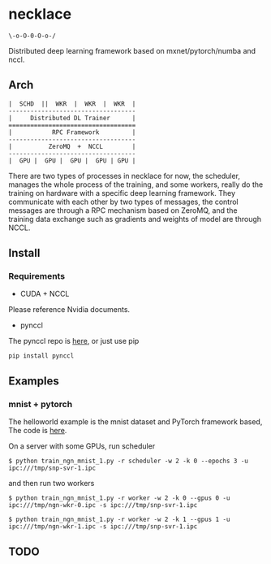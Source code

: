 # necklace

```
\-o-O-0-O-o-/
```

Distributed deep learning framework based on mxnet/pytorch/numba and nccl.


## Arch

```
|  SCHD  ||  WKR  |  WKR  |  WKR  |
-----------------------------------
|     Distributed DL Trainer      |
===================================
|           RPC Framework         |
-----------------------------------
|          ZeroMQ  +  NCCL        |
-----------------------------------
|  GPU |  GPU |  GPU |  GPU | GPU |
```

There are two types of processes in necklace for now,
the scheduler, manages the whole process of the training,
and some workers, really do the training on hardware with a specific deep learning framework.
They communicate with each other by two types of messages,
the control messages are through a RPC mechanism based on ZeroMQ,
and the training data exchange such as gradients and weights of model are through NCCL.


## Install

### Requirements

* CUDA + NCCL

Please reference Nvidia documents.

* pynccl

The pynccl repo is [here](https://github.com/lancelee82/pynccl), or just use pip

```
pip install pynccl
```


## Examples

### mnist + pytorch

The helloworld example is the mnist dataset and PyTorch framework based,
The code is [here](https://github.com/lancelee82/necklace/tree/master/examples/mnist/pytorch).

On a server with some GPUs, run scheduler

```
$ python train_ngn_mnist_1.py -r scheduler -w 2 -k 0 --epochs 3 -u ipc:///tmp/snp-svr-1.ipc
```

and then run two workers

```
$ python train_ngn_mnist_1.py -r worker -w 2 -k 0 --gpus 0 -u ipc:///tmp/ngn-wkr-0.ipc -s ipc:///tmp/snp-svr-1.ipc
```

```
$ python train_ngn_mnist_1.py -r worker -w 2 -k 1 --gpus 1 -u ipc:///tmp/ngn-wkr-1.ipc -s ipc:///tmp/snp-svr-1.ipc
```


## TODO



